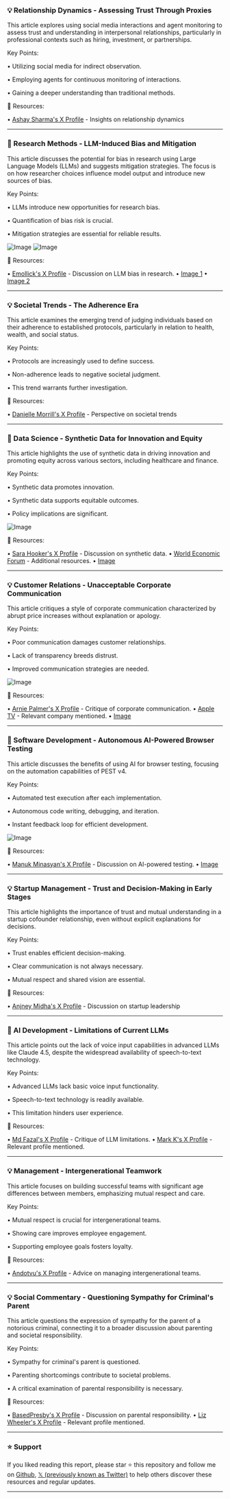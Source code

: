 ### 💡 Relationship Dynamics -  Assessing Trust Through Proxies

This article explores using social media interactions and agent monitoring to assess trust and understanding in interpersonal relationships, particularly in professional contexts such as hiring, investment, or partnerships.

Key Points:

• Utilizing social media for indirect observation.


• Employing agents for continuous monitoring of interactions.


• Gaining a deeper understanding than traditional methods.


🔗 Resources:

• [Ashay Sharma's X Profile](https://x.com/ashayasharma) - Insights on relationship dynamics


---
### 🤖 Research Methods -  LLM-Induced Bias and Mitigation

This article discusses the potential for bias in research using Large Language Models (LLMs) and suggests mitigation strategies.  The focus is on how researcher choices influence model output and introduce new sources of bias.


Key Points:

• LLMs introduce new opportunities for research bias.


•  Quantification of bias risk is crucial.


• Mitigation strategies are essential for reliable results.


![Image](https://pbs.twimg.com/media/G05MBqeWgAAmknD?format=jpg&name=small)
![Image](https://pbs.twimg.com/media/G05MOi5XIAE6K_D?format=jpg&name=small)

🔗 Resources:

• [Emollick's X Profile](https://x.com/emollick) - Discussion on LLM bias in research.
• [Image 1](https://pbs.twimg.com/media/G05MBqeWgAAmknD?format=jpg&name=small)
• [Image 2](https://pbs.twimg.com/media/G05MOi5XIAE6K_D?format=jpg&name=small)

---
### 💡 Societal Trends - The Adherence Era

This article examines the emerging trend of judging individuals based on their adherence to established protocols, particularly in relation to health, wealth, and social status.

Key Points:

• Protocols are increasingly used to define success.


• Non-adherence leads to negative societal judgment.


•  This trend warrants further investigation.


🔗 Resources:

• [Danielle Morrill's X Profile](https://x.com/DanielleMorrill) - Perspective on societal trends


---
### 🤖 Data Science - Synthetic Data for Innovation and Equity

This article highlights the use of synthetic data in driving innovation and promoting equity across various sectors, including healthcare and finance.

Key Points:

• Synthetic data promotes innovation.


• Synthetic data supports equitable outcomes.


•  Policy implications are significant.



![Image](https://pbs.twimg.com/media/G05JI8ZbsAEJs-3?format=jpg&name=small)

🔗 Resources:

• [Sara Hooker's X Profile](https://x.com/sarahookr) -  Discussion on synthetic data.
• [World Economic Forum](https://x.com/wef) - Additional resources.
• [Image](https://pbs.twimg.com/media/G05JI8ZbsAEJs-3?format=jpg&name=small)


---
### 💡 Customer Relations - Unacceptable Corporate Communication

This article critiques a style of corporate communication characterized by abrupt price increases without explanation or apology.

Key Points:

• Poor communication damages customer relationships.


• Lack of transparency breeds distrust.


•  Improved communication strategies are needed.


![Image](https://pbs.twimg.com/media/G05IoP6XUAAU4u_?format=png&name=900x900)

🔗 Resources:

• [Arnie Palmer's X Profile](https://x.com/arniepalmer) -  Critique of corporate communication.
• [Apple TV](https://x.com/AppleTV) - Relevant company mentioned.
• [Image](https://pbs.twimg.com/media/G05IoP6XUAAU4u_?format=png&name=900x900)

---
### 🚀 Software Development - Autonomous AI-Powered Browser Testing

This article discusses the benefits of using AI for browser testing, focusing on the automation capabilities of PEST v4.


Key Points:

• Automated test execution after each implementation.


• Autonomous code writing, debugging, and iteration.


• Instant feedback loop for efficient development.


![Image](https://pbs.twimg.com/media/G05Iv26XcAAWVLg?format=jpg&name=small)

🔗 Resources:

• [Manuk Minasyan's X Profile](https://x.com/MinasyanManuk) - Discussion on AI-powered testing.
• [Image](https://pbs.twimg.com/media/G05Iv26XcAAWVLg?format=jpg&name=small)


---
### 💡 Startup Management - Trust and Decision-Making in Early Stages

This article highlights the importance of trust and mutual understanding in a startup cofounder relationship, even without explicit explanations for decisions.

Key Points:

• Trust enables efficient decision-making.


•  Clear communication is not always necessary.


•  Mutual respect and shared vision are essential.



🔗 Resources:

• [Anjney Midha's X Profile](https://x.com/AnjneyMidha) -  Discussion on startup leadership


---
### 🤖 AI Development - Limitations of Current LLMs

This article points out the lack of voice input capabilities in advanced LLMs like Claude 4.5, despite the widespread availability of speech-to-text technology.

Key Points:

• Advanced LLMs lack basic voice input functionality.


•  Speech-to-text technology is readily available.


•  This limitation hinders user experience.




🔗 Resources:

• [Md Fazal's X Profile](https://x.com/the_mdfazal) -  Critique of LLM limitations.
• [Mark K's X Profile](https://x.com/mark_k) - Relevant profile mentioned.


---
### 💡 Management -  Intergenerational Teamwork

This article focuses on building successful teams with significant age differences between members, emphasizing mutual respect and care.

Key Points:

• Mutual respect is crucial for intergenerational teams.


•  Showing care improves employee engagement.


•  Supporting employee goals fosters loyalty.




🔗 Resources:

• [Andotvu's X Profile](https://x.com/andotvu) -  Advice on managing intergenerational teams.


---
### 💡 Social Commentary - Questioning Sympathy for Criminal's Parent

This article questions the expression of sympathy for the parent of a notorious criminal, connecting it to a broader discussion about parenting and societal responsibility.

Key Points:

•  Sympathy for criminal's parent is questioned.


•  Parenting shortcomings contribute to societal problems.


•  A critical examination of parental responsibility is necessary.



🔗 Resources:

• [BasedPresby's X Profile](https://x.com/BasedPresby) -  Discussion on parental responsibility.
• [Liz Wheeler's X Profile](https://x.com/Liz_Wheeler) - Relevant profile mentioned.


---

### ⭐️ Support

If you liked reading this report, please star ⭐️ this repository and follow me on [Github](https://github.com/Drix10), [𝕏 (previously known as Twitter)](https://x.com/DRIX_10_) to help others discover these resources and regular updates.

---